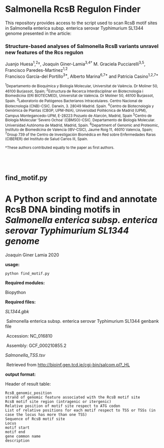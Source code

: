 # Salmonella RcsB Regulon Finder

This repository provides access to the script used to scan RcsB motif sites in Salmonella enterica subsp. enterica serovar Typhimurium SL1344 genome 
presented in the article:

### Structure-based analyses of Salmonella RcsB variants unravel new features of the Rcs regulon

Juanjo Huesa<sup>1</sup>,<sup>2</sup>†, Joaquín Giner-Lamia<sup>3,4†</sup> M. Graciela Pucciarelli<sup>3,5</sup>, Francisco Paredes-Martínez<sup>1,2</sup>  
Francisco García-del Portillo<sup>3*</sup>, Alberto Marina<sup>6,7*</sup> and Patricia Casino<sup>1,2,7*</sup>

<sup><sup>1</sup>Departamento de Bioquímica y Biología Molecular, Universitat de València. Dr Moliner 50, 46100 Burjassot, Spain; 
<sup>2</sup>Estructura de Recerca Interdisciplinar en Biotecnologia i Biomedicina (ERI BIOTECMED), Universitat de València. Dr Moliner 50, 46100 Burjassot, Spain. 
<sup>3</sup>Laboratorio de Patógenos Bacterianos Intracelulares. Centro Nacional de Biotecnología (CNB)-CSIC. Darwin, 3. 28049 Madrid. Spain.
<sup>4</sup>Centro de Biotecnología y Genómica de Plantas (CBGP, UPM-INIA), Universidad Politécnica de Madrid (UPM), Campus Montegancedo-UPM, E-28223 Pozuelo de Alarcón, Madrid, Spain
<sup>5</sup>Centro de Biología Molecular ’Severo Ochoa’ (CBMSO)-CSIC. Departamento de Biología Molecular. Universidad Autónoma de Madrid, Madrid, Spain.
<sup>6</sup>Department of Genomic and Proteomic, Instituto de Biomedicina de Valencia (IBV-CSIC), Jaume Roig 11, 46010 Valencia, Spain; 
<sup>7</sup>Group 739 of the Centro de Investigación Biomédica en Red sobre Enfermedades Raras (CIBERER) del Instituto de Salud Carlos III, Spain.</sup>

<sup>†These authors contributed equally to the paper as first authors.</sup>


<br>
<br>

## find_motif.py

# A Python script to find and annotate RcsB DNA binding motifs in *Salmonella enterica subsp. enterica serovar Typhimurium SL1344 genome* 

Joaquin Giner Lamia 2020

**usage:**

`python find_motif.py`

**Required modules:**

Biopython



**Required files:**

*SL1344.gbk*   

​	Salmonella enterica subsp. enterica serovar Typhimurium SL1344 genbank file

​	Accession: NC_016810

​	Assembly: GCF_000210855.2

*Salmonella_TSS.tsv*

​	Retrieved from http://bioinf.gen.tcd.ie/cgi-bin/salcom.pl?_HL



**output format:**

Header of result table:

	RcsB_genomic_position
	strand of genomic feature associated with the RcsB motif site
	RcsB motif site region (intragenic or itergenic)
	Relative position of motif site respect to ATG codon
	List of relative positions for each motif respect to TSS or TSSs (in case the locus has more than one TSS) 
	Sequence of RcsB motif site
	Locus
	motif start
	motif end
	gene common name
	description
